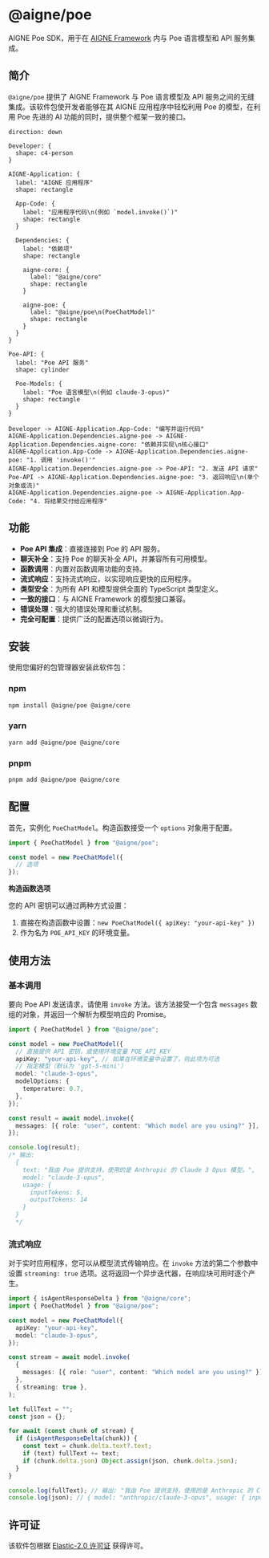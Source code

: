 # @aigne/poe

AIGNE Poe SDK，用于在 [AIGNE Framework](https://github.com/AIGNE-io/aigne-framework) 内与 Poe 语言模型和 API 服务集成。

## 简介

`@aigne/poe` 提供了 AIGNE Framework 与 Poe 语言模型及 API 服务之间的无缝集成。该软件包使开发者能够在其 AIGNE 应用程序中轻松利用 Poe 的模型，在利用 Poe 先进的 AI 功能的同时，提供整个框架一致的接口。

```d2
direction: down

Developer: {
  shape: c4-person
}

AIGNE-Application: {
  label: "AIGNE 应用程序"
  shape: rectangle

  App-Code: {
    label: "应用程序代码\n(例如 `model.invoke()`)"
    shape: rectangle
  }

  Dependencies: {
    label: "依赖项"
    shape: rectangle

    aigne-core: {
      label: "@aigne/core"
      shape: rectangle
    }

    aigne-poe: {
      label: "@aigne/poe\n(PoeChatModel)"
      shape: rectangle
    }
  }
}

Poe-API: {
  label: "Poe API 服务"
  shape: cylinder

  Poe-Models: {
    label: "Poe 语言模型\n(例如 claude-3-opus)"
    shape: rectangle
  }
}

Developer -> AIGNE-Application.App-Code: "编写并运行代码"
AIGNE-Application.Dependencies.aigne-poe -> AIGNE-Application.Dependencies.aigne-core: "依赖并实现\n核心接口"
AIGNE-Application.App-Code -> AIGNE-Application.Dependencies.aigne-poe: "1. 调用 'invoke()'"
AIGNE-Application.Dependencies.aigne-poe -> Poe-API: "2. 发送 API 请求"
Poe-API -> AIGNE-Application.Dependencies.aigne-poe: "3. 返回响应\n(单个对象或流)"
AIGNE-Application.Dependencies.aigne-poe -> AIGNE-Application.App-Code: "4. 将结果交付给应用程序"
```

## 功能

*   **Poe API 集成**：直接连接到 Poe 的 API 服务。
*   **聊天补全**：支持 Poe 的聊天补全 API，并兼容所有可用模型。
*   **函数调用**：内置对函数调用功能的支持。
*   **流式响应**：支持流式响应，以实现响应更快的应用程序。
*   **类型安全**：为所有 API 和模型提供全面的 TypeScript 类型定义。
*   **一致的接口**：与 AIGNE Framework 的模型接口兼容。
*   **错误处理**：强大的错误处理和重试机制。
*   **完全可配置**：提供广泛的配置选项以微调行为。

## 安装

使用您偏好的包管理器安装此软件包：

### npm

```bash
npm install @aigne/poe @aigne/core
```

### yarn

```bash
yarn add @aigne/poe @aigne/core
```

### pnpm

```bash
pnpm add @aigne/poe @aigne/core
```

## 配置

首先，实例化 `PoeChatModel`。构造函数接受一个 `options` 对象用于配置。

```typescript
import { PoeChatModel } from "@aigne/poe";

const model = new PoeChatModel({
  // 选项
});
```

**构造函数选项**

<x-field-group>
    <x-field data-name="apiKey" data-type="string" data-required="false" data-desc="您的 Poe API 密钥。如果未提供，SDK 将使用 `POE_API_KEY` 环境变量。"></x-field>
    <x-field data-name="model" data-type="string" data-required="false" data-default="'gpt-5-mini'" data-desc="用于补全的特定 Poe 模型（例如 'claude-3-opus'）。"></x-field>
    <x-field data-name="baseURL" data-type="string" data-required="false" data-default="'https://api.poe.com/v1'" data-desc="Poe API 的基础 URL。"></x-field>
    <x-field data-name="modelOptions" data-type="object" data-required="false" data-desc="传递给模型 API 的额外选项，例如 `temperature`、`top_p` 等。"></x-field>
</x-field-group>

您的 API 密钥可以通过两种方式设置：
1.  直接在构造函数中设置：`new PoeChatModel({ apiKey: "your-api-key" })`
2.  作为名为 `POE_API_KEY` 的环境变量。

## 使用方法

### 基本调用

要向 Poe API 发送请求，请使用 `invoke` 方法。该方法接受一个包含 `messages` 数组的对象，并返回一个解析为模型响应的 Promise。

```typescript
import { PoeChatModel } from "@aigne/poe";

const model = new PoeChatModel({
  // 直接提供 API 密钥，或使用环境变量 POE_API_KEY
  apiKey: "your-api-key", // 如果在环境变量中设置了，则此项为可选
  // 指定模型（默认为 'gpt-5-mini'）
  model: "claude-3-opus",
  modelOptions: {
    temperature: 0.7,
  },
});

const result = await model.invoke({
  messages: [{ role: "user", content: "Which model are you using?" }],
});

console.log(result);
/* 输出:
  {
    text: "我由 Poe 提供支持，使用的是 Anthropic 的 Claude 3 Opus 模型。",
    model: "claude-3-opus",
    usage: {
      inputTokens: 5,
      outputTokens: 14
    }
  }
  */
```

### 流式响应

对于实时应用程序，您可以从模型流式传输响应。在 `invoke` 方法的第二个参数中设置 `streaming: true` 选项。这将返回一个异步迭代器，在响应块可用时逐个产生。

```typescript
import { isAgentResponseDelta } from "@aigne/core";
import { PoeChatModel } from "@aigne/poe";

const model = new PoeChatModel({
  apiKey: "your-api-key",
  model: "claude-3-opus",
});

const stream = await model.invoke(
  {
    messages: [{ role: "user", content: "Which model are you using?" }],
  },
  { streaming: true },
);

let fullText = "";
const json = {};

for await (const chunk of stream) {
  if (isAgentResponseDelta(chunk)) {
    const text = chunk.delta.text?.text;
    if (text) fullText += text;
    if (chunk.delta.json) Object.assign(json, chunk.delta.json);
  }
}

console.log(fullText); // 输出: "我由 Poe 提供支持，使用的是 Anthropic 的 Claude 3 Opus 模型。"
console.log(json); // { model: "anthropic/claude-3-opus", usage: { inputTokens: 5, outputTokens: 14 } }
```

## 许可证

该软件包根据 [Elastic-2.0 许可证](https://github.com/AIGNE-io/aigne-framework/blob/main/LICENSE.md) 获得许可。